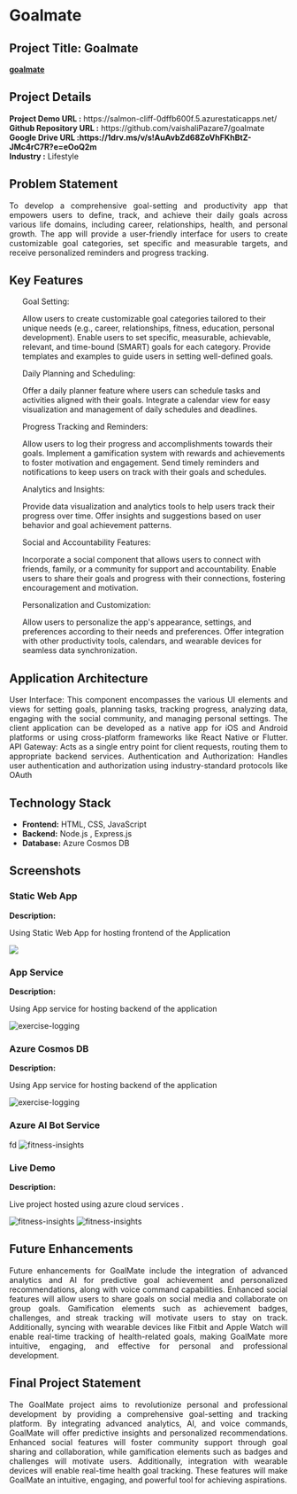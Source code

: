 <h1>Goalmate</h1>
<h2>Project Title: Goalmate</h2>
<b><a href="https://salmon-cliff-0dffb600f.5.azurestaticapps.net/">goalmate</a></b>
<br>
<h2>Project Details</h2>
<b>Project Demo URL :</b> https://salmon-cliff-0dffb600f.5.azurestaticapps.net/ <br>
<b>Github Repository URL :</b> https://github.com/vaishaliPazare7/goalmate<br>
<b>Google Drive URL :https://1drv.ms/v/s!AuAvbZd68ZoVhFKhBtZ-JMc4rC7R?e=eOoQ2m</b> <br>
<b>Industry :</b> Lifestyle<br>

<h2>Problem Statement</h2>
<p align="justify">To develop a comprehensive goal-setting and productivity app that empowers users to define, track, and achieve their daily goals across various life domains, including career, relationships, health, and personal growth. The app will provide a user-friendly interface for users to create customizable goal categories, set specific and measurable targets, and receive personalized reminders and progress tracking.</p>

<h2>Key Features</h2>
<ul>


Goal Setting:

Allow users to create customizable goal categories tailored to their unique needs (e.g., career, relationships, fitness, education, personal development).
Enable users to set specific, measurable, achievable, relevant, and time-bound (SMART) goals for each category.
Provide templates and examples to guide users in setting well-defined goals.


Daily Planning and Scheduling:

Offer a daily planner feature where users can schedule tasks and activities aligned with their goals.
Integrate a calendar view for easy visualization and management of daily schedules and deadlines.


Progress Tracking and Reminders:

Allow users to log their progress and accomplishments towards their goals.
Implement a gamification system with rewards and achievements to foster motivation and engagement.
Send timely reminders and notifications to keep users on track with their goals and schedules.


Analytics and Insights:

Provide data visualization and analytics tools to help users track their progress over time.
Offer insights and suggestions based on user behavior and goal achievement patterns.


Social and Accountability Features:

Incorporate a social component that allows users to connect with friends, family, or a community for support and accountability.
Enable users to share their goals and progress with their connections, fostering encouragement and motivation.


Personalization and Customization:

Allow users to personalize the app's appearance, settings, and preferences according to their needs and preferences.
Offer integration with other productivity tools, calendars, and wearable devices for seamless data synchronization.
</ul>

<h2>Application Architecture</h2>
<p align="justify">
User Interface: This component encompasses the various UI elements and views for setting goals, planning tasks, tracking progress, analyzing data, engaging with the social community, and managing personal settings.
The client application can be developed as a native app for iOS and Android platforms or using cross-platform frameworks like React Native or Flutter.
API Gateway: Acts as a single entry point for client requests, routing them to appropriate backend services.
Authentication and Authorization: Handles user authentication and authorization using industry-standard protocols like OAuth</p>

<h2>Technology Stack</h2>
<ul>
    <li><b>Frontend:</b> HTML, CSS, JavaScript</li>
    <li><b>Backend:</b> Node.js , Express.js</li>
    <li><b>Database:</b> Azure Cosmos DB</li>
</ul>

<h2>Screenshots</h2>
<h3>Static Web App</h3>
<b>Description:</b><p align="justify">Using Static Web App for hosting frontend of the Application</p>
<img src="./screenshots/fr.png alt="fitkit-dashboard"></img><br>

<h3>App Service</h3>
<b>Description:</b><p align="justify">Using App service for hosting backend of the application</p>
<img src="./screenshots/backe.png" alt="exercise-logging"></img><br>

<h3>Azure Cosmos DB</h3>
<b>Description:</b><p align="justify">Using App service for hosting backend of the application</p>
<img src="./screenshots/db.png" alt="exercise-logging"></img><br>


<h3>Azure AI Bot Service</h3>fd
<img src="./screenshots/bot.png" alt="fitness-insights"></img>

<h3>Live Demo </h3>
<b>Description:</b><p align="justify">Live project hosted using azure cloud services .</p>
<img src="./screenshots/demo1.png" alt="fitness-insights"></img>
<img src="./screenshots/demo2.png" alt="fitness-insights"></img>

<h2>Future Enhancements</h2>
<p align="justify">Future enhancements for GoalMate include the integration of advanced analytics and AI for predictive goal achievement and personalized recommendations, along with voice command capabilities. Enhanced social features will allow users to share goals on social media and collaborate on group goals. Gamification elements such as achievement badges, challenges, and streak tracking will motivate users to stay on track. Additionally, syncing with wearable devices like Fitbit and Apple Watch will enable real-time tracking of health-related goals, making GoalMate more intuitive, engaging, and effective for personal and professional development.</p>

<h2>Final Project Statement</h2>
<p align="justify">
The GoalMate project aims to revolutionize personal and professional development by providing a comprehensive goal-setting and tracking platform. By integrating advanced analytics, AI, and voice commands, GoalMate will offer predictive insights and personalized recommendations. Enhanced social features will foster community support through goal sharing and collaboration, while gamification elements such as badges and challenges will motivate users. Additionally, integration with wearable devices will enable real-time health goal tracking. These features will make GoalMate an intuitive, engaging, and powerful tool for achieving aspirations.</p>
